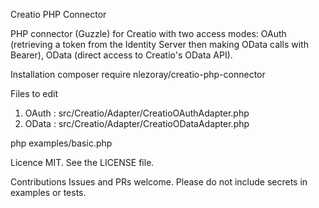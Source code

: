 Creatio PHP Connector

PHP connector (Guzzle) for Creatio with two access modes:
OAuth (retrieving a token from the Identity Server then making OData calls with Bearer),
OData (direct access to Creatio's OData API).

Installation
composer require nlezoray/creatio-php-connector

Files to edit
1) OAuth : src/Creatio/Adapter/CreatioOAuthAdapter.php
2) OData : src/Creatio/Adapter/CreatioODataAdapter.php

php examples/basic.php

Licence
MIT. See the LICENSE file.

Contributions
Issues and PRs welcome. Please do not include secrets in examples or tests.